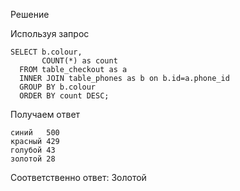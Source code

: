 Решение

Используя запрос 
```
SELECT b.colour,
       COUNT(*) as count
  FROM table_checkout as a
  INNER JOIN table_phones as b on b.id=a.phone_id
  GROUP BY b.colour
  ORDER BY count DESC;
```

Получаем ответ
```commandline
синий	500
красный	429
голубой	43
золотой	28
```

Соответственно ответ: Золотой
